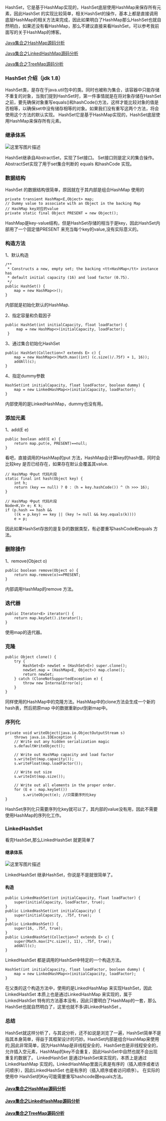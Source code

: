 ﻿HashSet，它是基于HashMap实现的，HashSet底层使用HashMap来保存所有元素，因此HashSet 的实现比较简单，相关HashSet的操作，基本上都是直接调用底层HashMap的相关方法来完成，因此如果明白了HashMap那么HashSet也就自然明白，如果还没有看HashMap，那么不建议直接来看HashSet，可以参考我前面写的关于HashMap的博客。

 [Java集合之HashMap源码分析](http://blog.ztgreat.cn/article/20)

 [Java集合之LinkedHashMap源码分析](http://blog.ztgreat.cn/article/24)

 [Java集合之TreeMap源码分析](http://blog.ztgreat.cn/article/26)

### HashSet 介绍（jdk 1.8）

HashSet类，是存在于java.util包中的类。同时也被称为集合，该容器中只能存储不重复的对象，当我们提到HashSet时，第一件事情就是在将对象存储在HashSet之前，要先确保对象重写equals()和hashCode()方法，这样才能比较对象的值是否相等，以确保set中没有储存相等的对象。如果我们没有重写这两个方法，将会使用这个方法的默认实现。
HashSet它是基于HashMap实现的，HashSet底层使用HashMap来保存所有元素。

### 继承体系
![这里写图片描述](http://img.blog.ztgreat.cn/document/collection/20171121200441213.png)

HashSet继承自AbstractSet，实现了Set接口。
Set接口则是定义的集合操作。
AbstractSet实现了用于set集合判断的 equals 和hashCode 实现。
### 数据结构
HashSet 的数据结构很简单，原因就在于其内部是组合HashMap 使用的
```
private transient HashMap<E,Object> map;
// Dummy value to associate with an Object in the backing Map
// HashMap key对应的value
private static final Object PRESENT = new Object();
```
HashMap是key-value结构，但是HashSet存储的相当于是key，因此HashSet内部用了一个固定值PRESENT 来充当每个key的value,没有实际意义的。

### 构造方法
1、默认构造
```
/**
 * Constructs a new, empty set; the backing <tt>HashMap</tt> instance has
 * default initial capacity (16) and load factor (0.75).
 */
public HashSet() {
    map = new HashMap<>();
}
```
内部就是初始化默认的HashMap.

2、指定容量和负载因子
```
public HashSet(int initialCapacity, float loadFactor) {
     map = new HashMap<>(initialCapacity, loadFactor);
 }
```
3、通过集合初始化HashSet
```
public HashSet(Collection<? extends E> c) {
    map = new HashMap<>(Math.max((int) (c.size()/.75f) + 1, 16));
    addAll(c);
}
```
4、指定dummy参数
```
HashSet(int initialCapacity, float loadFactor, boolean dummy) {
    map = new LinkedHashMap<>(initialCapacity, loadFactor);
}
```
内部使用的是LinkedHashMap，dummy也没有用。
### 添加元素
1、add(E e)
```
public boolean add(E e) {
    return map.put(e, PRESENT)==null;
}
```
看吧，直接调用的HashMap的put 方法，HashMap会计算key的hash值，同时会比较key 是否已经存在，如果存在默认会覆盖其value.

```
// HashMap 中put 代码片段
static final int hash(Object key) {
    int h;
    return (key == null) ? 0 : (h = key.hashCode()) ^ (h >>> 16);
}
```
```
// HashMap 中put 代码片段
Node<K,V> e; K k;
if (p.hash == hash &&
    ((k = p.key) == key || (key != null && key.equals(k))))
    e = p;
```
因此如果HashSet存放的是复杂的数据类型，有必要重写hashCode和equals 方法。


### 删除操作
1、remove(Object o)
```
public boolean remove(Object o) {
    return map.remove(o)==PRESENT;
}
```
内部调用HashMap的remove 方法。


### 迭代器
```
public Iterator<E> iterator() {
    return map.keySet().iterator();
}
```
使用map的迭代器。

### 克隆

```
public Object clone() {
    try {
        HashSet<E> newSet = (HashSet<E>) super.clone();
        newSet.map = (HashMap<E, Object>) map.clone();
        return newSet;
    } catch (CloneNotSupportedException e) {
        throw new InternalError(e);
    }
}
```
同样使用的HashMap中的克隆方法。HashMap中的clone方法会生成一个新的hash表，然后把原map 中的数据重新put到新map中。

### 序列化

```
private void writeObject(java.io.ObjectOutputStream s)
    throws java.io.IOException {
    // Write out any hidden serialization magic
    s.defaultWriteObject();

    // Write out HashMap capacity and load factor
    s.writeInt(map.capacity());
    s.writeFloat(map.loadFactor());

    // Write out size
    s.writeInt(map.size());

    // Write out all elements in the proper order.
    for (E e : map.keySet())
        s.writeObject(e); //只需要序列化key
}
```
HashSet序列化只需要序列化key就可以了，其内部的value没有用，因此不需要使用HashMap的序列化工作。
### LinkedHashSet
看完HashSet,那么LinkedHashSet 就更简单了
#### 继承体系
![这里写图片描述](http://img.blog.ztgreat.cn/document/collection/20171128192226777.png)

LinkedHashSet  继承HashSet，你说是不是就很简单了。
#### 构造
```
public LinkedHashSet(int initialCapacity, float loadFactor) {
    super(initialCapacity, loadFactor, true);
}
public LinkedHashSet(int initialCapacity) {
    super(initialCapacity, .75f, true);
}
public LinkedHashSet() {
    super(16, .75f, true);
}
public LinkedHashSet(Collection<? extends E> c) {
    super(Math.max(2*c.size(), 11), .75f, true);
    addAll(c);
}
```
LinkedHashSet  都是调用的HashSet中特定的一个构造方法。
```
HashSet(int initialCapacity, float loadFactor, boolean dummy) {
    map = new LinkedHashMap<>(initialCapacity, loadFactor);
}
```
在父类的这个构造方法中，使用的是LinkedHashMap 来实现HashSet，因此LinkedHashSet  本质上也是通过LinkedHashMap 来实现的，属于LinkedHashSet  特有的方法基本没有，因此只要明白了HashMap的一套，那么HashSet也就自然明白了，这里也就不多讲LinkedHashSet 。

### 总结
HashSet就这样分析了，与其说分析，还不如说是浏览了一遍，HashSet简单不是指其本身简单，得益于其框架设计的巧妙。HashSet内部是组合HashMap来使用的,因此非常简单，因为HashMap是非线程安全的，HashSet也是非线程安全的，允许插入空元素，HashMap的key不会重复，因此HashSet中自然也就不会出现重复的数据了。
LinkedHashSet  是通过HashSet来实现的，本质上是通过LinkedHashMap 实现的。LinkedHashMap里面元素是有序的（插入顺序或者访问顺序），因此LinkedHashSet 也是有序的（插入顺序或者访问顺序）。
在实际的使用中 HashSet的Key可能需要重写hashcode跟equals方法。

 #### [Java集合之HashMap源码分析](http://blog.ztgreat.cn/article/20)
 #### [Java集合之LinkedHashMap源码分析](http://blog.ztgreat.cn/article/24)
 #### [Java集合之TreeMap源码分析](http://blog.ztgreat.cn/article/26)